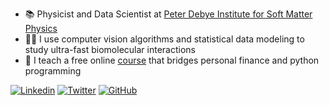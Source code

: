 - 📚 Physicist and Data Scientist at [Peter Debye Institute for Soft Matter Physics](https://www.physgeo.uni-leipzig.de/en/fakultaet/institute-bereiche-und-zentren/peter-debye-institute-for-soft-matter-physics)
- 🧑‍💻 I use computer vision algorithms and statistical data modeling to study ultra-fast biomolecular interactions
- 💬 I teach a free online [course](https://courses.shikhargupta.com) that bridges personal finance and python programming

[![Linkedin](https://img.shields.io/badge/-LinkedIn-306EA8?style=flat&logo=Linkedin&logoColor=white&link=https://www.linkedin.com/in/guptashikhar/)](https://www.linkedin.com/in/guptashikhar/) 
[![Twitter](https://img.shields.io/badge/-Twitter-4B9AE5?style=flat&logo=Twitter&logoColor=white&link=https://www.twitter.com/ShikharKGupta)](https://www.twitter.com/ShikharKGupta)
[![GitHub](https://img.shields.io/badge/-GitHub-2F2F2F?style=flat&logo=github&logoColor=white&link=https://www.github.com/gshikhri)](https://www.github.com/gshikhri)
